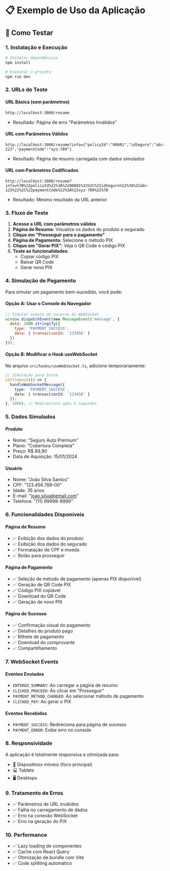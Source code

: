 # 📋 Exemplo de Uso da Aplicação

## 🚀 Como Testar

### 1. Instalação e Execução
```bash
# Instalar dependências
npm install

# Executar o projeto
npm run dev
```

### 2. URLs de Teste

#### URL Básica (sem parâmetros)
```
http://localhost:3000/resume
```
- Resultado: Página de erro "Parâmetros Inválidos"

#### URL com Parâmetros Válidos
```
http://localhost:3000/resume?info={"policyId":"00001","idSeguro":"abc-123","paymentCode":"xyz-789"}
```
- Resultado: Página de resumo carregada com dados simulados

#### URL com Parâmetros Codificados
```
http://localhost:3000/resume?info=%7B%22policyId%22%3A%2200001%22%2C%22idSeguro%22%3A%22abc-123%22%2C%22paymentCode%22%3A%22xyz-789%22%7D
```
- Resultado: Mesmo resultado da URL anterior

### 3. Fluxo de Teste

1. **Acesse a URL com parâmetros válidos**
2. **Página de Resumo**: Visualize os dados do produto e segurado
3. **Clique em "Prosseguir para o pagamento"**
4. **Página de Pagamento**: Selecione o método PIX
5. **Clique em "Gerar PIX"**: Veja o QR Code e código PIX
6. **Teste as funcionalidades**:
   - Copiar código PIX
   - Baixar QR Code
   - Gerar novo PIX

### 4. Simulação de Pagamento

Para simular um pagamento bem-sucedido, você pode:

#### Opção A: Usar o Console do Navegador
```javascript
// Simular evento de sucesso do WebSocket
window.dispatchEvent(new MessageEvent('message', {
  data: JSON.stringify({
    type: 'PAYMENT_SUCCESS',
    data: { transactionId: '123456' }
  })
}));
```

#### Opção B: Modificar o Hook useWebSocket
No arquivo `src/hooks/useWebSocket.ts`, adicione temporariamente:
```typescript
// Simulação para teste
setTimeout(() => {
  handleWebSocketMessage({
    type: 'PAYMENT_SUCCESS',
    data: { transactionId: '123456' }
  });
}, 5000); // Redireciona após 5 segundos
```

### 5. Dados Simulados

#### Produto
- Nome: "Seguro Auto Premium"
- Plano: "Cobertura Completa"
- Preço: R$ 89,90
- Data de Aquisição: 15/01/2024

#### Usuário
- Nome: "João Silva Santos"
- CPF: "123.456.789-00"
- Idade: 35 anos
- E-mail: "joao.silva@email.com"
- Telefone: "(11) 99999-9999"

### 6. Funcionalidades Disponíveis

#### Página de Resumo
- ✅ Exibição dos dados do produto
- ✅ Exibição dos dados do segurado
- ✅ Formatação de CPF e moeda
- ✅ Botão para prosseguir

#### Página de Pagamento
- ✅ Seleção de método de pagamento (apenas PIX disponível)
- ✅ Geração de QR Code PIX
- ✅ Código PIX copiável
- ✅ Download do QR Code
- ✅ Geração de novo PIX

#### Página de Sucesso
- ✅ Confirmação visual do pagamento
- ✅ Detalhes do produto pago
- ✅ Bilhete de pagamento
- ✅ Download do comprovante
- ✅ Compartilhamento

### 7. WebSocket Events

#### Eventos Enviados
- `ENTERED_SUMMARY`: Ao carregar a página de resumo
- `CLICKED_PROCEED`: Ao clicar em "Prosseguir"
- `PAYMENT_METHOD_CHANGED`: Ao selecionar método de pagamento
- `CLICKED_PAY`: Ao gerar o PIX

#### Eventos Recebidos
- `PAYMENT_SUCCESS`: Redireciona para página de sucesso
- `PAYMENT_ERROR`: Exibe erro no console

### 8. Responsividade

A aplicação é totalmente responsiva e otimizada para:
- 📱 Dispositivos móveis (foco principal)
- 💻 Tablets
- 🖥️ Desktops

### 9. Tratamento de Erros

- ✅ Parâmetros de URL inválidos
- ✅ Falha no carregamento de dados
- ✅ Erro na conexão WebSocket
- ✅ Erro na geração do PIX

### 10. Performance

- ✅ Lazy loading de componentes
- ✅ Cache com React Query
- ✅ Otimização de bundle com Vite
- ✅ Code splitting automático 
